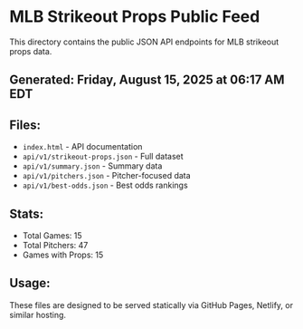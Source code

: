 # MLB Strikeout Props Public Feed

This directory contains the public JSON API endpoints for MLB strikeout props data.

## Generated: Friday, August 15, 2025 at 06:17 AM EDT

## Files:
- `index.html` - API documentation
- `api/v1/strikeout-props.json` - Full dataset
- `api/v1/summary.json` - Summary data
- `api/v1/pitchers.json` - Pitcher-focused data  
- `api/v1/best-odds.json` - Best odds rankings

## Stats:
- Total Games: 15
- Total Pitchers: 47
- Games with Props: 15

## Usage:
These files are designed to be served statically via GitHub Pages, Netlify, or similar hosting.
